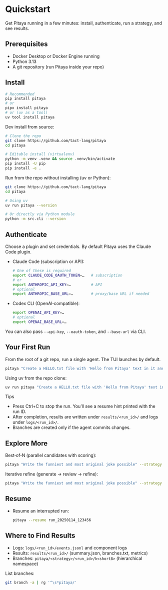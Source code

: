 # Quickstart

Get Pitaya running in a few minutes: install, authenticate, run a strategy, and see results.

## Prerequisites

- Docker Desktop or Docker Engine running
- Python 3.13
- A git repository (run Pitaya inside your repo)

## Install

```bash
# Recommended
pip install pitaya
# or
pipx install pitaya
# or (uv as a tool)
uv tool install pitaya
```

Dev install from source:

```bash
# Clone the repo
git clone https://github.com/tact-lang/pitaya
cd pitaya

# Editable install (virtualenv)
python -m venv .venv && source .venv/bin/activate
pip install -U pip
pip install -e .
```

Run from the repo without installing (uv or Python):

```bash
git clone https://github.com/tact-lang/pitaya
cd pitaya

# Using uv
uv run pitaya --version

# Or directly via Python module
python -m src.cli --version
```

## Authenticate

Choose a plugin and set credentials. By default Pitaya uses the Claude Code plugin.

- Claude Code (subscription or API):

  ```bash
  # One of these is required
  export CLAUDE_CODE_OAUTH_TOKEN=…   # subscription
  # or
  export ANTHROPIC_API_KEY=…         # API
  # optional
  export ANTHROPIC_BASE_URL=…        # proxy/base URL if needed
  ```

- Codex CLI (OpenAI‑compatible):

  ```bash
  export OPENAI_API_KEY=…
  # optional
  export OPENAI_BASE_URL=…
  ```

You can also pass `--api-key`, `--oauth-token`, and `--base-url` via CLI.

## Your First Run

From the root of a git repo, run a single agent. The TUI launches by default.

```bash
pitaya "Create a HELLO.txt file with 'Hello from Pitaya' text in it and commit it"
```

Using uv from the repo clone:

```bash
uv run pitaya "Create a HELLO.txt file with 'Hello from Pitaya' text in it and commit it"
```

Tips

- Press Ctrl+C to stop the run. You’ll see a resume hint printed with the run ID.
- After completion, results are written under `results/<run_id>/` and logs under `logs/<run_id>/`.
- Branches are created only if the agent commits changes.

## Explore More

Best‑of‑N (parallel candidates with scoring):

```bash
pitaya "Write the funniest and most original joke possible" --strategy best-of-n -S n=5
```

Iterative refine (generate → review → refine):

```bash
pitaya "Write the funniest and most original joke possible" --strategy iterative -S iterations=3
```

## Resume

- Resume an interrupted run:

  ```bash
  pitaya --resume run_20250114_123456
  ```

## Where to Find Results

- Logs: `logs/<run_id>/events.jsonl` and component logs
- Results: `results/<run_id>/` (summary.json, branches.txt, metrics)
- Branches: `pitaya/<strategy>/<run_id>/k<short8>` (hierarchical namespace)

List branches:

```bash
git branch -a | rg '^\s*pitaya/'
```
